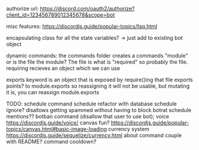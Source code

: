 authorize url:
https://discord.com/oauth2/authorize?client_id=123456789012345678&scope=bot

misc features:
https://discordjs.guide/popular-topics/faq.html

encapsulating class for all the state variables?
-> just add to existing bot object

dynamic commands:
the commands folder creates a commands "module" or is the file the module?
The file is what is "required" so probably the file.
requiring recieves an object which we can use

exports keyword is an object that is exposed by require()ing that file
exports points? to module.exports so reassigning it will not be usable, but mutating it is, you can reassign module.exports

TODO:
schedule command
schedule refactor with database
schedule ignore? disallows getting spammed without having to block botrat
schedule mentions??
botban command (disallow that user to use bot);
voice https://discordjs.guide/voice/
canvas fun? https://discordjs.guide/popular-topics/canvas.html#basic-image-loading
currency system https://discordjs.guide/sequelize/currency.html
about command couple with README?
command cooldown?